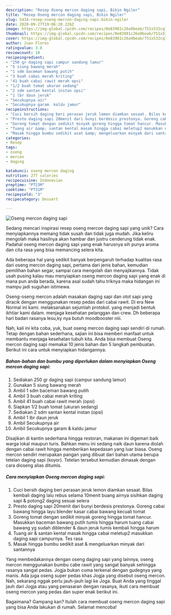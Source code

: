 ```yaml
---
description: "Resep Oseng mercon daging sapi, Bikin Ngiler"
title: "Resep Oseng mercon daging sapi, Bikin Ngiler"
slug: 5434-resep-oseng-mercon-daging-sapi-bikin-ngiler
date: 2020-09-27T19:06:20.226Z
image: https://img-global.cpcdn.com/recipes/0e83981c26a9beab/751x532cq70/oseng-mercon-daging-sapi-foto-resep-utama.jpg
thumbnail: https://img-global.cpcdn.com/recipes/0e83981c26a9beab/751x532cq70/oseng-mercon-daging-sapi-foto-resep-utama.jpg
cover: https://img-global.cpcdn.com/recipes/0e83981c26a9beab/751x532cq70/oseng-mercon-daging-sapi-foto-resep-utama.jpg
author: Juan Flores
ratingvalue: 3.8
reviewcount: 10
recipeingredient:
- "250 gr daging sapi campur sandung lamur"
- "5 siung bawang merah"
- "1 sdm baceman bawang putih"
- "3 buah cabai merah kriting"
- "41 buah cabai rawit merah opsi"
- "1/2 buah tomat ukuran sedang"
- "2 sdm santan kental instan opsi"
- "1 lbr daun jeruk"
- "Secukupnya air"
- "Secukupnya garam  kaldu jamur"
recipeinstructions:
- "Cuci bersih daging beri perasan jeruk lemon diamkan sesaat. Bilas kembali daging lalu rebus selama 10menit buang airnya sisihkan daging sapi &amp; potong2 daging sesuai selera"
- "Presto daging sapi 20menit dari bunyi berdesis prestonya. Goreng cabai bawang hingga layu blender kasar cabai bawang kecuali tomat"
- "Goreng tomat dengan sedikit minyak goreng hingga tomat hancur. Masukkan baceman bawang putih tumis hingga harum tuang cabai bawang yg sudah diblender &amp; daun jeruk tumis kembali hingga harum"
- "Tuang air &amp; santan kental masak hingga cabai meletup2 masukkan daging sapi campurnya. Tes rasa"
- "Masak hingga bumbu sedikit asat &amp; mengeluarkan minyak dari santannya"
categories:
- Resep
tags:
- oseng
- mercon
- daging

katakunci: oseng mercon daging 
nutrition: 277 calories
recipecuisine: Indonesian
preptime: "PT23M"
cooktime: "PT31M"
recipeyield: "3"
recipecategory: Dessert

---
```



![Oseng mercon daging sapi](https://img-global.cpcdn.com/recipes/0e83981c26a9beab/751x532cq70/oseng-mercon-daging-sapi-foto-resep-utama.jpg)

Sedang mencari inspirasi resep oseng mercon daging sapi yang unik? Cara menyiapkannya memang tidak susah dan tidak juga mudah. Jika keliru mengolah maka hasilnya akan hambar dan justru cenderung tidak enak. Padahal oseng mercon daging sapi yang enak harusnya sih punya aroma dan cita rasa yang bisa memancing selera kita.

Ada beberapa hal yang sedikit banyak berpengaruh terhadap kualitas rasa dari oseng mercon daging sapi, pertama dari jenis bahan, kemudian pemilihan bahan segar, sampai cara mengolah dan menyajikannya. Tidak usah pusing kalau mau menyiapkan oseng mercon daging sapi yang enak di mana pun anda berada, karena asal sudah tahu triknya maka hidangan ini mampu jadi suguhan istimewa.

Oseng-oseng mercon adalah masakan daging sapi dan otot sapi yang diracik dengan menggunakan resep pedas dari cabai rawit. Di era New Normal ini kami. melaksanakan sejumlah protokol. yang menjadi bentuk ikhtiar kami dalam. menjaga kesehatan pelanggan dan crew. Dh beberapa hari badan rasanya lesu,ky nya butuh moodbooster niii.


Nah, kali ini kita coba, yuk, buat oseng mercon daging sapi sendiri di rumah. Tetap dengan bahan sederhana, sajian ini bisa memberi manfaat untuk membantu menjaga kesehatan tubuh kita. Anda bisa membuat Oseng mercon daging sapi memakai 10 jenis bahan dan 5 langkah pembuatan. Berikut ini cara untuk menyiapkan hidangannya.

<!--inarticleads1-->

##### Bahan-bahan dan bumbu yang diperlukan dalam menyiapkan Oseng mercon daging sapi:

1. Sediakan 250 gr daging sapi (campur sandung lamur)
1. Gunakan 5 siung bawang merah
1. Ambil 1 sdm baceman bawang putih
1. Ambil 3 buah cabai merah kriting
1. Ambil 41 buah cabai rawit merah (opsi)
1. Siapkan 1/2 buah tomat (ukuran sedang)
1. Sediakan 2 sdm santan kental instan (opsi)
1. Ambil 1 lbr daun jeruk
1. Ambil Secukupnya air
1. Ambil Secukupnya garam &amp; kaldu jamur


Disajikan di kantin sederhana hingga restoran, makanan ini digemari baik warga lokal maupun turis. Bahkan menu ini sedang naik daun karena diolah dengan cabai rawit hingga memberikan kepedasan yang luar biasa. Oseng mercon sendiri merupakan pangan yang dibuat dari bahan utama berupa tetelan daging sapi (koyor). Tetelan tersebut kemudian dimasak dengan cara dioseng alias ditumis. 

<!--inarticleads2-->

##### Cara menyiapkan Oseng mercon daging sapi:

1. Cuci bersih daging beri perasan jeruk lemon diamkan sesaat. Bilas kembali daging lalu rebus selama 10menit buang airnya sisihkan daging sapi &amp; potong2 daging sesuai selera
1. Presto daging sapi 20menit dari bunyi berdesis prestonya. Goreng cabai bawang hingga layu blender kasar cabai bawang kecuali tomat
1. Goreng tomat dengan sedikit minyak goreng hingga tomat hancur. Masukkan baceman bawang putih tumis hingga harum tuang cabai bawang yg sudah diblender &amp; daun jeruk tumis kembali hingga harum
1. Tuang air &amp; santan kental masak hingga cabai meletup2 masukkan daging sapi campurnya. Tes rasa
1. Masak hingga bumbu sedikit asat &amp; mengeluarkan minyak dari santannya


Yang membedakannya dengan oseng daging sapi yang lainnya, oseng mercon menggunakan bumbu cabe rawit yang sangat banyak sehingga rasanya sangat pedas. Jogja bukan cuma terkenal dengan gudegnya yang manis. Ada juga oseng super pedas khas Jogja yang disebut oseng mercon. Nah, sekarang nggak perlu jauh-jauh lagi ke Joga. Buat Anda yang tinggal jauh dari Jogja atau yang penasaran dengan rasanya, ikuti cara membuat oseng mercon yang pedas dan super enak berikut ini. 

Bagaimana? Gampang kan? Itulah cara membuat oseng mercon daging sapi yang bisa Anda lakukan di rumah. Selamat mencoba!
